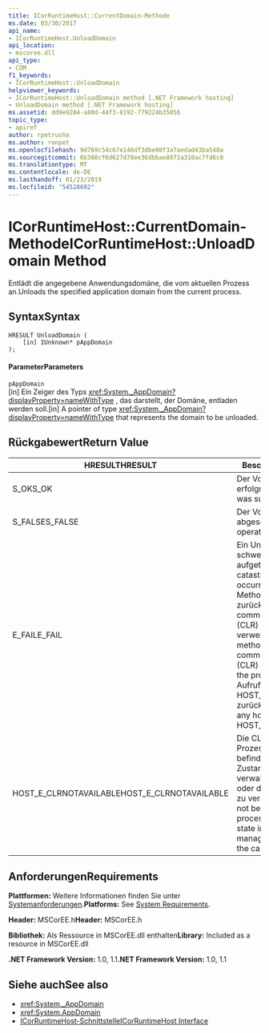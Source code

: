 ```yaml
---
title: ICorRuntimeHost::CurrentDomain-Methode
ms.date: 03/30/2017
api_name:
- ICorRuntimeHost.UnloadDomain
api_location:
- mscoree.dll
api_type:
- COM
f1_keywords:
- ICorRuntimeHost::UnloadDomain
helpviewer_keywords:
- ICorRuntimeHost::UnloadDomain method [.NET Framework hosting]
- UnloadDomain method [.NET Framework hosting]
ms.assetid: dd9e9204-a80d-44f3-8192-779224b35056
topic_type:
- apiref
author: rpetrusha
ms.author: ronpet
ms.openlocfilehash: 9d769c54c67e146df3dbe00f3a7aedad43ba548a
ms.sourcegitcommit: 6b308cf6d627d78ee36dbbae8972a310ac7fd6c8
ms.translationtype: MT
ms.contentlocale: de-DE
ms.lasthandoff: 01/23/2019
ms.locfileid: "54528692"
---
```

# <a name="icorruntimehostunloaddomain-method"></a><span data-ttu-id="3f87b-102">ICorRuntimeHost::CurrentDomain-Methode</span><span class="sxs-lookup"><span data-stu-id="3f87b-102">ICorRuntimeHost::UnloadDomain Method</span></span>
<span data-ttu-id="3f87b-103">Entlädt die angegebene Anwendungsdomäne, die vom aktuellen Prozess an.</span><span class="sxs-lookup"><span data-stu-id="3f87b-103">Unloads the specified application domain from the current process.</span></span>  
  
## <a name="syntax"></a><span data-ttu-id="3f87b-104">Syntax</span><span class="sxs-lookup"><span data-stu-id="3f87b-104">Syntax</span></span>  
  
```  
HRESULT UnloadDomain (  
    [in] IUnknown* pAppDomain  
);  
```  
  
#### <a name="parameters"></a><span data-ttu-id="3f87b-105">Parameter</span><span class="sxs-lookup"><span data-stu-id="3f87b-105">Parameters</span></span>  
 `pAppDomain`  
 <span data-ttu-id="3f87b-106">[in] Ein Zeiger des Typs <xref:System._AppDomain?displayProperty=nameWithType> , das darstellt, der Domäne, entladen werden soll.</span><span class="sxs-lookup"><span data-stu-id="3f87b-106">[in] A pointer of type <xref:System._AppDomain?displayProperty=nameWithType> that represents the domain to be unloaded.</span></span>  
  
## <a name="return-value"></a><span data-ttu-id="3f87b-107">Rückgabewert</span><span class="sxs-lookup"><span data-stu-id="3f87b-107">Return Value</span></span>  
  
|<span data-ttu-id="3f87b-108">HRESULT</span><span class="sxs-lookup"><span data-stu-id="3f87b-108">HRESULT</span></span>|<span data-ttu-id="3f87b-109">Beschreibung</span><span class="sxs-lookup"><span data-stu-id="3f87b-109">Description</span></span>|  
|-------------|-----------------|  
|<span data-ttu-id="3f87b-110">S_OK</span><span class="sxs-lookup"><span data-stu-id="3f87b-110">S_OK</span></span>|<span data-ttu-id="3f87b-111">Der Vorgang war erfolgreich.</span><span class="sxs-lookup"><span data-stu-id="3f87b-111">The operation was successful.</span></span>|  
|<span data-ttu-id="3f87b-112">S_FALSE</span><span class="sxs-lookup"><span data-stu-id="3f87b-112">S_FALSE</span></span>|<span data-ttu-id="3f87b-113">Der Vorgang konnte nicht abgeschlossen.</span><span class="sxs-lookup"><span data-stu-id="3f87b-113">The operation failed to complete.</span></span>|  
|<span data-ttu-id="3f87b-114">E_FAIL</span><span class="sxs-lookup"><span data-stu-id="3f87b-114">E_FAIL</span></span>|<span data-ttu-id="3f87b-115">Ein Unbekannter, schwerwiegender Fehler ist aufgetreten.</span><span class="sxs-lookup"><span data-stu-id="3f87b-115">An unknown, catastrophic failure occurred.</span></span> <span data-ttu-id="3f87b-116">Wenn eine Methode E_FAIL zurückgegeben wird, ist die common Language Runtime (CLR) nicht mehr im Prozess verwendet werden.</span><span class="sxs-lookup"><span data-stu-id="3f87b-116">If a method returns E_FAIL, the common language runtime (CLR) is no longer usable in the process.</span></span> <span data-ttu-id="3f87b-117">Nachfolgende Aufrufe von hosting-APIs HOST_E_CLRNOTAVAILABLE zurück.</span><span class="sxs-lookup"><span data-stu-id="3f87b-117">Subsequent calls to any hosting APIs return HOST_E_CLRNOTAVAILABLE.</span></span>|  
|<span data-ttu-id="3f87b-118">HOST_E_CLRNOTAVAILABLE</span><span class="sxs-lookup"><span data-stu-id="3f87b-118">HOST_E_CLRNOTAVAILABLE</span></span>|<span data-ttu-id="3f87b-119">Die CLR wurde nicht in einen Prozess geladen und befindet sich in einem Zustand, in dem nicht verwalteten Code ausführen oder den Aufruf erfolgreich zu verarbeiten.</span><span class="sxs-lookup"><span data-stu-id="3f87b-119">The CLR has not been loaded into a process, or the CLR is in a state in which it cannot run managed code or process the call successfully.</span></span>|  
  
## <a name="requirements"></a><span data-ttu-id="3f87b-120">Anforderungen</span><span class="sxs-lookup"><span data-stu-id="3f87b-120">Requirements</span></span>  
 <span data-ttu-id="3f87b-121">**Plattformen:** Weitere Informationen finden Sie unter [Systemanforderungen](../../../../docs/framework/get-started/system-requirements.md).</span><span class="sxs-lookup"><span data-stu-id="3f87b-121">**Platforms:** See [System Requirements](../../../../docs/framework/get-started/system-requirements.md).</span></span>  
  
 <span data-ttu-id="3f87b-122">**Header:** MSCorEE.h</span><span class="sxs-lookup"><span data-stu-id="3f87b-122">**Header:** MSCorEE.h</span></span>  
  
 <span data-ttu-id="3f87b-123">**Bibliothek:** Als Ressource in MSCorEE.dll enthalten</span><span class="sxs-lookup"><span data-stu-id="3f87b-123">**Library:** Included as a resource in MSCorEE.dll</span></span>  
  
 <span data-ttu-id="3f87b-124">**.NET Framework Version:** 1.0, 1.1</span><span class="sxs-lookup"><span data-stu-id="3f87b-124">**.NET Framework Version:** 1.0, 1.1</span></span>  
  
## <a name="see-also"></a><span data-ttu-id="3f87b-125">Siehe auch</span><span class="sxs-lookup"><span data-stu-id="3f87b-125">See also</span></span>
- <xref:System._AppDomain>
- <xref:System.AppDomain>
- [<span data-ttu-id="3f87b-126">ICorRuntimeHost-Schnittstelle</span><span class="sxs-lookup"><span data-stu-id="3f87b-126">ICorRuntimeHost Interface</span></span>](../../../../docs/framework/unmanaged-api/hosting/icorruntimehost-interface.md)
